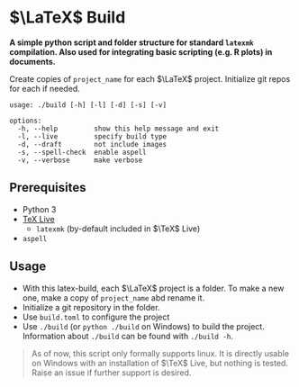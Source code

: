 # $\LaTeX$ Build
__A simple python script and folder structure for standard `latexmk` compilation. Also used for integrating basic scripting (e.g. R plots) in documents.__

Create copies of `project_name` for each $\LaTeX$ project. Initialize git repos for each if needed.

```
usage: ./build [-h] [-l] [-d] [-s] [-v]

options:
  -h, --help         show this help message and exit
  -l, --live         specify build type
  -d, --draft        not include images
  -s, --spell-check  enable aspell
  -v, --verbose      make verbose
```

## Prerequisites
- Python 3
- [TeX Live](https://tug.org/texlive/)
  - `latexmk` (by-default included in $\TeX$ Live)
- `aspell`

## Usage
- With this latex-build, each $\LaTeX$ project is a folder. To make a new one, make a copy of `project_name` abd rename it.
- Initialize a git repository in the folder.
- Use `build.toml` to configure the project
- Use `./build` (or `python ./build` on Windows) to build the project. Information about `./build` can be found with `./build -h`.

> As of now, this script only formally supports linux. It is directly usable on Windows with an installation of $\TeX$ Live, but nothing is tested. Raise an issue if further support is desired.
